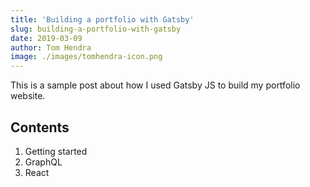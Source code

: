 ```yaml
---
title: 'Building a portfolio with Gatsby'
slug: building-a-portfolio-with-gatsby
date: 2019-03-09
author: Tom Hendra
image: ./images/tomhendra-icon.png
---
```


This is a sample post about how I used Gatsby JS to build my portfolio website.

## Contents

1. Getting started
2. GraphQL
3. React
